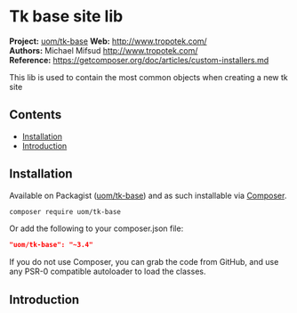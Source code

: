 # Tk base site lib

__Project:__ [uom/tk-base](http://packagist.org/packages/uom/tk-base)
__Web:__ <http://www.tropotek.com/>  
__Authors:__ Michael Mifsud <http://www.tropotek.com/>  
__Reference:__ <https://getcomposer.org/doc/articles/custom-installers.md>  
  
This lib is used to contain the most common objects when creating a new tk site

## Contents

- [Installation](#installation)
- [Introduction](#introduction)


## Installation

Available on Packagist ([uom/tk-base](http://packagist.org/packages/uom/tk-base))
and as such installable via [Composer](http://getcomposer.org/).

```bash
composer require uom/tk-base
```

Or add the following to your composer.json file:

```json
"uom/tk-base": "~3.4"
```

If you do not use Composer, you can grab the code from GitHub, and use any
PSR-0 compatible autoloader to load the classes.

## Introduction


